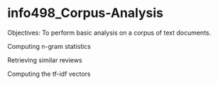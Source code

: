 # info498_Corpus-Analysis
Objectives: To perform basic analysis on a corpus of text documents.

Computing n-gram statistics

Retrieving similar reviews

Computing the tf-idf vectors 
